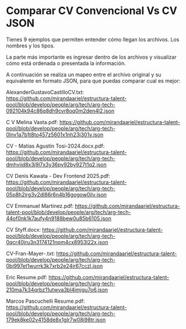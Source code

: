 # Comparar CV Convencional Vs CV JSON

Tienes 9 ejemplos que permiten entender cómo llegan los archivos. Los nombres y los tipos.

La parte más importante es ingresar dentro de los archivos y visualizar cómo está ordenada o presentada la información.

A continuación se realiza un mapeo entre el archivo original y su equivalente en formato JSON, para que puedas comparar cual es mejor:

AlexanderGustavoCastilloCV.txt: 
https://github.com/mirandaariel/estructura-talent-pool/blob/develop/people/arg/tech/arg-tech-092104k94c86q8dh9cvr8oq0m2den4l2.json

C V Melina Vasta.pdf: 
https://github.com/mirandaariel/estructura-talent-pool/blob/develop/people/arg/tech/arg-tech-0lnv1a7b1t8to457z5601x1nh23j301v.json

CV - Matias Agustin Tosi-2024.docx.pdf: 
https://github.com/mirandaariel/estructura-talent-pool/blob/develop/people/arg/tech/arg-tech-dmhviid8x3j9l7x3y36py92by927t1q2.json

CV Denis Kawata - Dev Frontend 2025.pdf: 
https://github.com/mirandaariel/estructura-talent-pool/blob/develop/people/arg/tech/arg-tech-05p8h2jrg3v2dl86r6n4b16gogow0ilv.json

CV Emmanuel Martínez.pdf: 
https://github.com/mirandaariel/estructura-talent-pool/blob/develop/people/arg/tech/arg-tech-44of0nk1k7aufy4n9188bew0u85b6105.json

CV Styff.docx: 
https://github.com/mirandaariel/estructura-talent-pool/blob/develop/people/arg/tech/arg-tech-0qcr40jru3n3174121npm4cx8953l22x.json

CV-Fran-Mayer-.txt: 
https://github.com/mirandaariel/estructura-talent-pool/blob/develop/people/arg/tech/arg-tech-0bj997et1wurrk3k7xrb2e24ir67cczl.json

Eric Resume.pdf: 
https://github.com/mirandaariel/estructura-talent-pool/blob/develop/people/arg/tech/arg-tech-210ma7k34qrbz11utwva3bl4imjgu7o6.json

Marcos Pascuchelli Resume.pdf: 
https://github.com/mirandaariel/estructura-talent-pool/blob/develop/people/arg/tech/arg-tech-179ek8ke02v4158de8x1glr7w08j98tr.json


